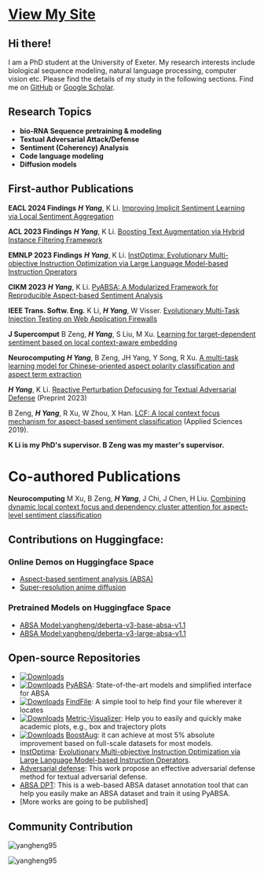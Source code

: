 # [View My Site](https://yangheng95.github.io)

## Hi there!

I am a PhD student at the University of Exeter. My research interests include biological sequence modeling, natural language processing, computer vision etc. Please find the details of my study in the following sections.
Find me on [GitHub](https://github.com/yangheng95) or [Google Scholar](https://scholar.google.com/citations?hl=en&user=NPq5a_0AAAAJ&view_op=list_works&sortby=pubdate).

## Research Topics

- **bio-RNA Sequence pretraining & modeling**
- **Textual Adversarial Attack/Defense**
- **Sentiment (Coherency) Analysis**
- **Code language modeling**
- **Diffusion models**

## First-author Publications
**EACL 2024 Findings** **_H Yang_**, K Li. [Improving Implicit Sentiment Learning via Local Sentiment Aggregation](https://arxiv.org/abs/2110.08604)

**ACL 2023 Findings** **_H Yang_**, K Li. [Boosting Text Augmentation via Hybrid Instance Filtering Framework](https://aclanthology.org/2023.findings-acl.105.pdf)

**EMNLP 2023 Findings** **_H Yang_**, K Li. [InstOptima: Evolutionary Multi-objective Instruction Optimization via Large Language Model-based Instruction Operators](https://openreview.net/forum?id=8oy8hUeem9) 

**CIKM 2023** **_H Yang_**, K Li. [PyABSA: A Modularized Framework for Reproducible Aspect-based Sentiment Analysis](https://dl.acm.org/doi/10.1145/3583780.3614752) 

**IEEE Trans. Softw. Eng.** K Li, **_H Yang_**, W Visser. [Evolutionary Multi-Task Injection Testing on Web Application Firewalls](https://arxiv.org/abs/2206.05743)

**J Supercomput** B Zeng, **_H Yang_**, S Liu, M Xu. [Learning for target-dependent sentiment based on local context-aware embedding](https://link.springer.com/article/10.1007/s11227-021-04047-1) 

**Neurocomputing** **_H Yang_**, B Zeng, JH Yang, Y Song, R Xu. [A multi-task learning model for Chinese-oriented aspect polarity classification and aspect term extraction](https://www.sciencedirect.com/science/article/abs/pii/S0925231220312534) 

**_H Yang_**, K Li. [Reactive Perturbation Defocusing for Textual Adversarial Defense](https://openreview.net/forum?id=h2jvdYswot) (Preprint 2023)



B Zeng, **_H Yang_**, R Xu, W Zhou, X Han. [LCF: A local context focus mechanism for aspect-based sentiment classification](https://www.semanticscholar.org/paper/LCF%3A-A-Local-Context-Focus-Mechanism-for-Sentiment-Zeng-Yang/67d5ab20d15518dc876b0732a768a88262635425) (Applied Sciences 2019).

**K Li is my PhD's supervisor. B Zeng was my master's supervisor.**

# Co-authored Publications

**Neurocomputing** M Xu, B Zeng, **_H Yang_**, J Chi, J Chen, H Liu. [Combining dynamic local context focus and dependency cluster attention for aspect-level sentiment classification](https://www.sciencedirect.com/science/article/abs/pii/S0925231221019391)

## Contributions on Huggingface:
### Online Demos on Huggingface Space
 - [Aspect-based sentiment analysis (ABSA)](https://huggingface.co/spaces/yangheng/PyABSA)
 - [Super-resolution anime diffusion](https://huggingface.co/spaces/yangheng/Super-Resolution-Anime-Diffusion)

### Pretrained Models on Huggingface Space
 - [ABSA Model:yangheng/deberta-v3-base-absa-v1.1](https://huggingface.co/yangheng/deberta-v3-base-absa-v1.1)
 - [ABSA Model:yangheng/deberta-v3-large-absa-v1.1](https://huggingface.co/yangheng/deberta-v3-large-absa-v1.1) 

## Open-source Repositories
- [![Downloads](https://static.pepy.tech/badge/OmniGenome)](https://pepy.tech/project/OmniGenome)
- [![Downloads](https://pepy.tech/badge/pyabsa)](https://pepy.tech/project/pyabsa) [PyABSA](https://github.com/yangheng95/PyABSA): State-of-the-art models and simplified interface for ABSA  
- [![Downloads](https://pepy.tech/badge/findfile)](https://pepy.tech/project/findfile) [FindFile](https://github.com/yangheng95/findfile): A simple tool to help find your file wherever it locates 
- [![Downloads](https://pepy.tech/badge/metric-visualizer)](https://pepy.tech/project/metric-visualizer) [Metric-Visualizer](https://github.com/yangheng95/metric_visualizer): Help you to easily and quickly make academic plots, e.g., box and trajectory plots 
- [![Downloads](https://pepy.tech/badge/boostaug)](https://pepy.tech/project/boostaug) [BoostAug](https://github.com/yangheng95/BoostAug): it can achieve at most 5% absolute improvement based on full-scale datasets for most models.
- [InstOptima](https://github.com/yangheng95/InstOptima): [Evolutionary Multi-objective Instruction Optimization via Large Language Model-based Instruction Operators](https://arxiv.org/abs/2310.17630).
- [Adversarial defense](https://github.com/yangheng95/TAD): This work propose an effective adversarial defense method for textual adversarial defense.
- [ABSA DPT](https://github.com/yangheng95/ABSADatasets/tree/v1.2/DPT): This is a web-based ABSA dataset annotation tool that can help you easily make an ABSA dataset and train it using PyABSA.
- [More works are going to be published]


## Community Contribution
<p align="left"><img src="https://github-readme-stats.vercel.app/api?username=yangheng95&show_icons=true" alt="yangheng95" />

<p align="left"> <img src="https://komarev.com/ghpvc/?username=yangheng95" alt="yangheng95" /> </p>
